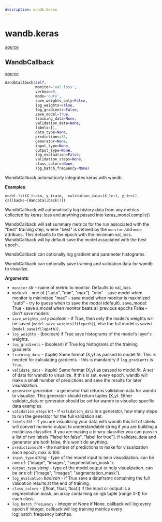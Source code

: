 ```yaml
---
description: wandb.keras
---
```


# wandb.keras
[source](https://github.com/wandb/client/blob/master/wandb/keras/__init__.py#L0)


## WandbCallback
[source](https://github.com/wandb/client/blob/master/wandb/keras/__init__.py#L134)
```python
WandbCallback(self,
              monitor='val_loss',
              verbose=0,
              mode='auto',
              save_weights_only=False,
              log_weights=False,
              log_gradients=False,
              save_model=True,
              training_data=None,
              validation_data=None,
              labels=[],
              data_type=None,
              predictions=36,
              generator=None,
              input_type=None,
              output_type=None,
              log_evaluation=False,
              validation_steps=None,
              class_colors=None,
              log_batch_frequency=None)
```
WandbCallback automatically integrates keras with wandb.

**Examples**:

```python
model.fit(X_train, y_train,  validation_data=(X_test, y_test),
callbacks=[WandbCallback()])
```
 
 WandbCallback will automatically log history data from any metrics collected by keras: loss and anything passed into keras_model.compile()
 
 WandbCallback will set summary metrics for the run associated with the "best" training step, where "best" is defined by the `monitor` and `mode` attribues.  This defaults to the epoch with the minimum val_loss. WandbCallback will by default save the model associated with the best epoch..
 
 WandbCallback can optionally log gradient and parameter histograms.
 
 WandbCallback can optionally save training and validation data for wandb to visualize.
 

**Arguments**:

- `monitor` _str_ - name of metric to monitor.  Defaults to val_loss.
- `mode` _str_ - one of {"auto", "min", "max"}. "min" - save model when monitor is minimized "max" - save model when monitor is maximized "auto" - try to guess when to save the model (default). save_model: True - save a model when monitor beats all previous epochs False - don't save models
- `save_weights_only` _boolean_ - if True, then only the model's weights will be saved (`model.save_weights(filepath)`), else the full model is saved (`model.save(filepath)`).
- `log_weights` - (boolean) if True save histograms of the model's layer's weights.
- `log_gradients` - (boolean) if True log histograms of the training gradients
- `training_data` - (tuple) Same format (X,y) as passed to model.fit.  This is needed for calculating gradients - this is mandatory if `log_gradients` is `True`.
- `validate_data` - (tuple) Same format (X,y) as passed to model.fit.  A set of data for wandb to visualize.  If this is set, every epoch, wandb will make a small number of predictions and save the results for later visualization.
- `generator` _generator_ - a generator that returns validation data for wandb to visualize.  This generator should return tuples (X,y).  Either validate_data or generator should be set for wandb to visualize specific data examples.
- `validation_steps` _int_ - if `validation_data` is a generator, how many steps to run the generator for the full validation set.
- `labels` _list_ - If you are visualizing your data with wandb this list of labels will convert numeric output to understandable string if you are building a multiclass classifier.  If you are making a binary classifier you can pass in a list of two labels ["label for false", "label for true"].  If validate_data and generator are both false, this won't do anything.
- `predictions` _int_ - the number of predictions to make for visualization each epoch, max is 100.
- `input_type` _string_ - type of the model input to help visualization. can be one of: ("image", "images", "segmentation_mask").
- `output_type` _string_ - type of the model output to help visualziation. can be one of: ("image", "images", "segmentation_mask").
- `log_evaluation` _boolean_ - if True save a dataframe containing the full validation results at the end of training.
- `class_colors` - ([float, float, float]) if the input or output is a segmentation mask, an array containing an rgb tuple (range 0-1) for each class.
- `log_batch_frequency` - integer or None if None, callback will log every epoch if integer, callback will log training metrics every log_batch_frequency batches.
 
